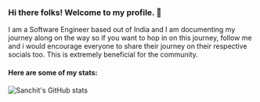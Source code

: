 ### Hi there folks! Welcome to my profile. 👋
I am a Software Engineer based out of India and I am documenting my journey along on the way so if you want to hop in on this journey, follow me and i would encourage everyone to share their journey on their respective socials too. This is extremely beneficial for the community.

#### Here are some of my stats:
![Sanchit's GitHub stats](https://github-readme-stats.vercel.app/api?username=sanchitarorra&show_icons=true&theme=radical)


<!--
**sanchitarorra/sanchitarorra** is a ✨ _special_ ✨ repository because its `README.md` (this file) appears on your GitHub profile.

Here are some ideas to get you started:

- 🔭 I’m currently working on ...
- 🌱 I’m currently learning ...
- 👯 I’m looking to collaborate on ...
- 🤔 I’m looking for help with ...
- 💬 Ask me about ...
- 📫 How to reach me: ...
- 😄 Pronouns: ...
- ⚡ Fun fact: ...
-->

